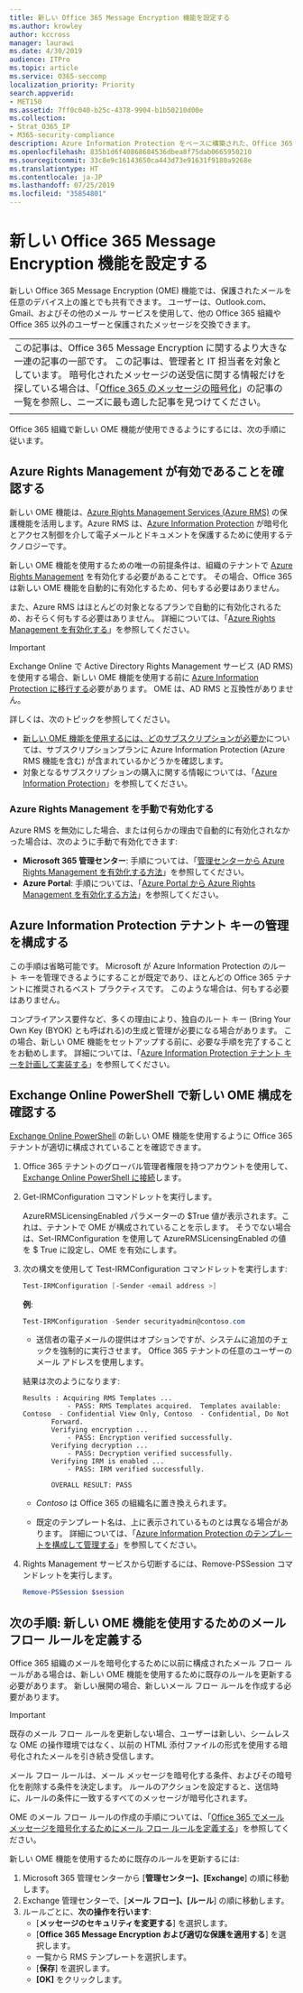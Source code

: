 ```yaml
---
title: 新しい Office 365 Message Encryption 機能を設定する
ms.author: krowley
author: kccross
manager: laurawi
ms.date: 4/30/2019
audience: ITPro
ms.topic: article
ms.service: O365-seccomp
localization_priority: Priority
search.appverid:
- MET150
ms.assetid: 7ff0c040-b25c-4378-9904-b1b50210d00e
ms.collection:
- Strat_O365_IP
- M365-security-compliance
description: Azure Information Protection をベースに構築された、Office 365 Message Encryption (OME) の新機能を使用すると、自分の組織で組織内および組織外のユーザーと保護されたメール通信を使用することができます。 OME の新機能は、他の Office 365 組織、Outlook.com、Gmail、およびその他のメール サービスと連携します。
ms.openlocfilehash: 835b1d6f40868684536dbea8f75dab0665950210
ms.sourcegitcommit: 33c8e9c16143650ca443d73e91631f9180a9268e
ms.translationtype: HT
ms.contentlocale: ja-JP
ms.lasthandoff: 07/25/2019
ms.locfileid: "35854801"
---
```

# <a name="set-up-new-office-365-message-encryption-capabilities"></a>新しい Office 365 Message Encryption 機能を設定する

新しい Office 365 Message Encryption (OME) 機能では、保護されたメールを任意のデバイス上の誰とでも共有できます。 ユーザーは、Outlook.com、Gmail、およびその他のメール サービスを使用して、他の Office 365 組織や Office 365 以外のユーザーと保護されたメッセージを交換できます。

||
|:-----|
|この記事は、Office 365 Message Encryption に関するより大きな一連の記事の一部です。 この記事は、管理者と IT 担当者を対象としています。 暗号化されたメッセージの送受信に関する情報だけを探している場合は、「[Office 365 のメッセージの暗号化](ome.md)」の記事の一覧を参照し、ニーズに最も適した記事を見つけてください。 |
||

Office 365 組織で新しい OME 機能が使用できるようにするには、次の手順に従います。

## <a name="verify-that-azure-rights-management-is-active"></a>Azure Rights Management が有効であることを確認する

新しい OME 機能は、[Azure Rights Management Services (Azure RMS)](https://docs.microsoft.com/ja-JP/azure/information-protection/what-is-information-protection) の保護機能を活用します。Azure RMS は、[Azure Information Protection](https://docs.microsoft.com/ja-JP/azure/information-protection/what-is-azure-rms) が暗号化とアクセス制御を介して電子メールとドキュメントを保護するために使用するテクノロジーです。

新しい OME 機能を使用するための唯一の前提条件は、組織のテナントで [Azure Rights Management](https://docs.microsoft.com/ja-JP/azure/information-protection/what-is-azure-rms) を有効化する必要があることです。 その場合、Office 365 は新しい OME 機能を自動的に有効化するため、何もする必要はありません。

また、Azure RMS はほとんどの対象となるプランで自動的に有効化されるため、おそらく何もする必要はありません。 詳細については、「[Azure Rights Management を有効化する](https://docs.microsoft.com/en-gb/azure/information-protection/activate-service)」を参照してください。

>[!IMPORTANT]
>Exchange Online で Active Directory Rights Management サービス (AD RMS) を使用する場合、新しい OME 機能を使用する前に [Azure Information Protection に移行する](https://docs.microsoft.com/ja-JP/azure/information-protection/migrate-from-ad-rms-to-azure-rms)必要があります。 OME は、AD RMS と互換性がありません。  

詳しくは、次のトピックを参照してください。

- [新しい OME 機能を使用するには、どのサブスクリプションが必要か](ome-faq.md#what-subscriptions-do-i-need-to-use-the-new-ome-capabilities)については、サブスクリプションプランに Azure Information Protection (Azure RMS 機能を含む) が含まれているかどうかを確認します。
- 対象となるサブスクリプションの購入に関する情報については、「[Azure Information Protection](https://azure.microsoft.com/ja-JP/services/information-protection/)」を参照してください。  

### <a name="manually-activating-azure-rights-management"></a>Azure Rights Management を手動で有効化する

Azure RMS を無効にした場合、または何らかの理由で自動的に有効化されなかった場合は、次のように手動で有効化できます:

- **Microsoft 365 管理センター**: 手順については、「[管理センターから Azure Rights Management を有効化する方法](https://docs.microsoft.com/ja-JP/azure/information-protection/activate-office365)」を参照してください。
- **Azure Portal**: 手順については、「[Azure Portal から Azure Rights Management を有効化する方法](https://docs.microsoft.com/en-gb/azure/information-protection/activate-azure)」を参照してください。

## <a name="configure-management-of-your-azure-information-protection-tenant-key"></a>Azure Information Protection テナント キーの管理を構成する

この手順は省略可能です。 Microsoft が Azure Information Protection のルート キーを管理できるようにすることが既定であり、ほとんどの Office 365 テナントに推奨されるベスト プラクティスです。 このような場合は、何もする必要はありません。

コンプライアンス要件など、多くの理由により、独自のルート キー (Bring Your Own Key (BYOK) とも呼ばれる)の生成と管理が必要になる場合があります。 この場合、新しい OME 機能をセットアップする前に、必要な手順を完了することをお勧めします。 詳細については、「[Azure Information Protection テナント キーを計画して実装する](https://docs.microsoft.com/information-protection/plan-design/plan-implement-tenant-key)」を参照してください。

## <a name="verify-new-ome-configuration-in-exchange-online-powershell"></a>Exchange Online PowerShell で新しい OME 構成を確認する

[Exchange Online PowerShell](https://docs.microsoft.com/ja-JP/powershell/exchange/exchange-online/exchange-online-powershell?view=exchange-ps) の新しい OME 機能を使用するように Office 365 テナントが適切に構成されていることを確認できます。
  
1. Office 365 テナントのグローバル管理者権限を持つアカウントを使用して、[Exchange Online PowerShell に接続](https://docs.microsoft.com/ja-JP/powershell/exchange/exchange-online/connect-to-exchange-online-powershell/connect-to-exchange-online-powershell)します。

2. Get-IRMConfiguration コマンドレットを実行します。

     AzureRMSLicensingEnabled パラメーターの $True 値が表示されます。これは、テナントで OME が構成されていることを示します。 そうでない場合は、Set-IRMConfiguration を使用して AzureRMSLicensingEnabled の値を $ True に設定し、OME を有効にします。

3. 次の構文を使用して Test-IRMConfiguration コマンドレットを実行します:

     ```powershell
     Test-IRMConfiguration [-Sender <email address >]
     ```  

   **例**:

     ```powershell
     Test-IRMConfiguration -Sender securityadmin@contoso.com
     ```

     - 送信者の電子メールの提供はオプションですが、システムに追加のチェックを強制的に実行させます。 Office 365 テナントの任意のユーザーのメール アドレスを使用します。

     結果は次のようになります:

     ```text
    Results : Acquiring RMS Templates ...
                - PASS: RMS Templates acquired.  Templates available: Contoso  - Confidential View Only, Contoso  - Confidential, Do Not
            Forward.
            Verifying encryption ...
                - PASS: Encryption verified successfully.
            Verifying decryption ...
                - PASS: Decryption verified successfully.
            Verifying IRM is enabled ...
                - PASS: IRM verified successfully.

            OVERALL RESULT: PASS
    ```

   - *Contoso* は Office 365 の組織名に置き換えられます。

   - 既定のテンプレート名は、上に表示されているものとは異なる場合があります。 詳細については、「[Azure Information Protection のテンプレートを構成して管理する](https://docs.microsoft.com/ja-JP/azure/information-protection/configure-policy-templates)」を参照してください。

4. Rights Management サービスから切断するには、Remove-PSSession コマンドレットを実行します。

     ```powershell
     Remove-PSSession $session
     ```

## <a name="next-steps-define-mail-flow-rules-to-use-new-ome-capabilities"></a>次の手順: 新しい OME 機能を使用するためのメール フロー ルールを定義する

Office 365 組織のメールを暗号化するために以前に構成されたメール フロー ルールがある場合は、新しい OME 機能を使用するために既存のルールを更新する必要があります。 新しい展開の場合、新しいメール フロー ルールを作成する必要があります。

>[!IMPORTANT]
>既存のメール フロー ルールを更新しない場合、ユーザーは新しい、シームレスな OME の操作環境ではなく、以前の HTML 添付ファイルの形式を使用する暗号化されたメールを引き続き受信します。

メール フロー ルールは、メール メッセージを暗号化する条件、およびその暗号化を削除する条件を決定します。 ルールのアクションを設定すると、送信時に、ルールの条件に一致するすべてのメッセージが暗号化されます。
  
OME のメール フロー ルールの作成の手順については、「[Office 365 でメール メッセージを暗号化するためにメール フロー ルールを定義する](define-mail-flow-rules-to-encrypt-email.md)」を参照してください。

新しい OME 機能を使用するために既存のルールを更新するには:

1. Microsoft 365 管理センターから [**管理センター]、[Exchange**] の順に移動します。
2. Exchange 管理センターで、[**メール フロー]、[ルール**] の順に移動します。
3. ルールごとに、**次の操作を行います**:
    - [**メッセージのセキュリティを変更する**] を選択します。
    - [**Office 365 Message Encryption および適切な保護を適用する**] を選択します。
    - 一覧から RMS テンプレートを選択します。
    - [**保存**] を選択します。
    - **[OK]** をクリックします。
